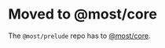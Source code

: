 # Moved to @most/core

The `@most/prelude` repo has to [@most/core](https://github.com/mostjs/core).
